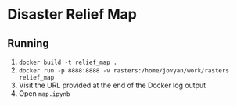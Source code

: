# Disaster Relief Map


## Running

1. `docker build -t relief_map .`
2. `docker run -p 8888:8888 -v rasters:/home/jovyan/work/rasters 
   relief_map`
3. Visit the URL provided at the end of the Docker log output
4. Open `map.ipynb`